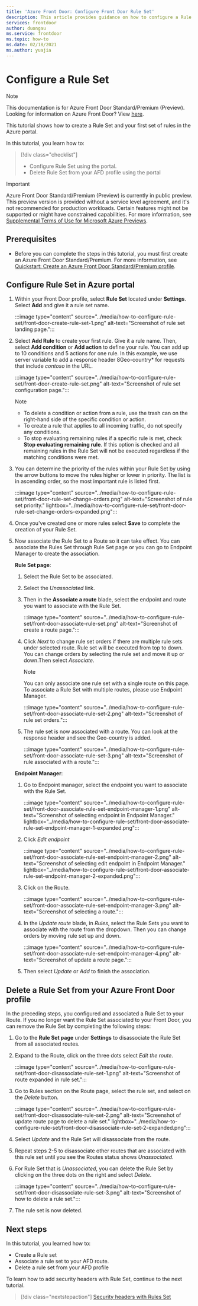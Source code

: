 ```yaml
---
title: 'Azure Front Door: Configure Front Door Rule Set'
description: This article provides guidance on how to configure a Rule Set. 
services: frontdoor
author: duongau
ms.service: frontdoor
ms.topic: how-to
ms.date: 02/18/2021
ms.author: yuajia
---
```


# Configure a Rule Set

> [!Note]
> This documentation is for Azure Front Door Standard/Premium (Preview). Looking for information on Azure Front Door? View [here](../front-door-overview.md).

This tutorial shows how to create a Rule Set and your first set of rules in the Azure portal. 

In this tutorial, you learn how to:
> [!div class="checklist"]
> - Configure Rule Set using the portal.
> - Delete Rule Set from your AFD profile using the portal

> [!IMPORTANT]
> Azure Front Door Standard/Premium (Preview) is currently in public preview.
> This preview version is provided without a service level agreement, and it's not recommended for production workloads. Certain features might not be supported or might have constrained capabilities.
> For more information, see [Supplemental Terms of Use for Microsoft Azure Previews](https://azure.microsoft.com/support/legal/preview-supplemental-terms/).

## Prerequisites

* Before you can complete the steps in this tutorial, you must first create an Azure Front Door Standard/Premium. For more information, see [Quickstart: Create an Azure Front Door Standard/Premium profile](create-front-door-portal.md).

## Configure Rule Set in Azure portal

1. Within your Front Door profile, select **Rule Set** located under **Settings**. Select **Add** and give it a rule set name.

   :::image type="content" source="../media/how-to-configure-rule-set/front-door-create-rule-set-1.png" alt-text="Screenshot of rule set landing page.":::
    
1. Select **Add Rule** to create your first rule. Give it a rule name. Then, select **Add condition** or **Add action** to define your rule. You can add up to 10 conditions and 5 actions for one rule. In this example, we use server variable to add a response header 8Geo-country* for requests that include *contoso* in the URL.

   :::image type="content" source="../media/how-to-configure-rule-set/front-door-create-rule-set.png" alt-text="Screenshot of rule set configuration page.":::
    
    > [!NOTE]
    > * To delete a condition or action from a rule, use the trash can on the right-hand side of the specific condition or action.
    > * To create a rule that applies to all incoming traffic, do not specify any conditions.
    > * To stop evaluating remaining rules if a specific rule is met, check **Stop evaluating remaining rule**. If this option is checked and all remaining rules in the Rule Set will not be executed regardless if the matching conditions were met.  

1. You can determine the priority of the rules within your Rule Set by using the arrow buttons to move the rules higher or lower in priority. The list is in ascending order, so the most important rule is listed first.

   :::image type="content" source="../media/how-to-configure-rule-set/front-door-rule-set-change-orders.png" alt-text="Screenshot of rule set priority." lightbox="../media/how-to-configure-rule-set/front-door-rule-set-change-orders-expanded.png":::

1. Once you've created one or more rules select **Save** to complete the creation of your Rule Set.

1. Now associate the Rule Set to a Route so it can take effect. You can associate the Rules Set through Rule Set page or you can go to Endpoint Manager to create the association.
 
    **Rule Set page**: 
    
    1. Select the Rule Set to be associated.
    
    1. Select the *Unassociated* link.
     

    1. Then in the **Associate a route** blade, select the endpoint and route you want to associate with the Rule Set. 
    
        :::image type="content" source="../media/how-to-configure-rule-set/front-door-associate-rule-set.png" alt-text="Screenshot of create a route page.":::    
        
    1. Click *Next* to change rule set orders if there are multiple rule sets under selected route. Rule set will be executed from top to down. You can change orders by selecting the rule set and move it up or down.Then select *Associate*.
    
        > [!Note]
        > You can only associate one rule set with a single route on this page. To associate a Rule Set with multiple routes, please use Endpoint Manager.
    
        :::image type="content" source="../media/how-to-configure-rule-set/front-door-associate-rule-set-2.png" alt-text="Screenshot of rule set orders.":::
    
    1. The rule set is now associated with a route. You can look at the response header and see the Geo-country is added.
    
        :::image type="content" source="../media/how-to-configure-rule-set/front-door-associate-rule-set-3.png" alt-text="Screenshot of rule associated with a route.":::

   **Endpoint Manager**: 
    
    1. Go to Endpoint manager, select the endpoint you want to associate with the Rule Set.
    
        :::image type="content" source="../media/how-to-configure-rule-set/front-door-associate-rule-set-endpoint-manager-1.png" alt-text="Screenshot of selecting endpoint in Endpoint Manager." lightbox="../media/how-to-configure-rule-set/front-door-associate-rule-set-endpoint-manager-1-expanded.png":::

    1. Click *Edit endpoint*  
    
        :::image type="content" source="../media/how-to-configure-rule-set/front-door-associate-rule-set-endpoint-manager-2.png" alt-text="Screenshot of selecting edit endpoint in Endpoint Manager." lightbox="../media/how-to-configure-rule-set/front-door-associate-rule-set-endpoint-manager-2-expanded.png":::

    1. Click on the Route. 
    
         :::image type="content" source="../media/how-to-configure-rule-set/front-door-associate-rule-set-endpoint-manager-3.png" alt-text="Screenshot of selecting a route.":::
    
    1. In the *Update route* blade, in *Rules*, select the Rule Sets you want to associate with the route from the dropdown. Then you can change orders by moving rule set up and down. 
    
        :::image type="content" source="../media/how-to-configure-rule-set/front-door-associate-rule-set-endpoint-manager-4.png" alt-text="Screenshot of update a route page.":::
    
    1. Then select *Update* or *Add* to finish the association.

## Delete a Rule Set from your Azure Front Door profile

In the preceding steps, you configured and associated a Rule Set to your Route. If you no longer want the Rule Set associated to your Front Door, you can remove the Rule Set by completing the following steps:

1. Go to the **Rule Set page** under **Settings** to disassociate the Rule Set from all associated routes.

1. Expand to the Route, click on the three dots select *Edit the route*.

   :::image type="content" source="../media/how-to-configure-rule-set/front-door-disassociate-rule-set-1.png" alt-text="Screenshot of route expanded in rule set.":::

1. Go to Rules section on the Route page, select the rule set, and select on the *Delete* button. 

   :::image type="content" source="../media/how-to-configure-rule-set/front-door-disassociate-rule-set-2.png" alt-text="Screenshot of update route page to delete a rule set." lightbox="../media/how-to-configure-rule-set/front-door-disassociate-rule-set-2-expanded.png":::

1. Select *Update* and the Rule Set will disassociate from the route.

1. Repeat steps 2-5 to disassociate other routes that are associated with this rule set until you see the Routes status shows *Unassociated*.

1. For Rule Set that is *Unassociated*, you can delete the Rule Set by clicking on the three dots on the right and select *Delete*. 

   :::image type="content" source="../media/how-to-configure-rule-set/front-door-disassociate-rule-set-3.png" alt-text="Screenshot of how to delete a rule set.":::

1. The rule set is now deleted.

## Next steps

In this tutorial, you learned how to:

* Create a Rule set
* Associate a rule set to your AFD route.
* Delete a rule set from your AFD profile

To learn how to add security headers with Rule Set, continue to the next tutorial.

> [!div class="nextstepaction"]
> [Security headers with Rules Set]()
